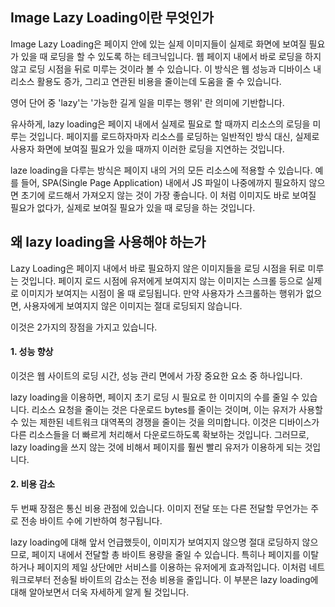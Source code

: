 ﻿
## Image Lazy Loading이란 무엇인가

Image Lazy Loading은 페이지 안에 있는 실제 이미지들이 실제로 화면에 보여질 필요가 있을 때 로딩을 할 수 있도록 하는 테크닉입니다. 웹 페이지 내에서 바로 로딩을 하지 않고 로딩 시점을 뒤로 미루는 것이라 볼 수 있습니다. 이 방식은 웹 성능과 디바이스 내 리소스 활용도 증가, 그리고 연관된 비용을 줄이는데 도움을 줄 수 있습니다.

영어 단어 중 'lazy'는 '가능한 길게 일을 미루는 행위' 란 의미에 기반합니다.

유사하게, lazy loading은 페이지 내에서 실제로 필요로 할 때까지 리소스의 로딩을 미루는 것입니다. 페이지를 로드하자마자 리소스를 로딩하는 일반적인 방식 대신, 실제로 사용자 화면에 보여질 필요가 있을 때까지 이러한 로딩을 지연하는 것입니다.

laze loading을 다루는 방식은 페이지 내의 거의 모든 리소스에 적용할 수 있습니다. 예를 들어, SPA(Single Page Application) 내에서 JS 파일이 나중에까지 필요하지 않으면 초기에 로드해서 가져오지 않는 것이 가장 좋습니다. 이 처럼 이미지도 바로 보여질 필요가 없다가, 실제로 보여질 필요가 있을 때 로딩을 하는 것입니다.

## 왜 lazy loading을 사용해야 하는가

Lazy Loading은 페이지 내에서 바로 필요하지 않은 이미지들을 로딩 시점을 뒤로 미루는 것입니다. 페이지 로드 시점에 유저에게 보여지지 않는 이미지는 스크롤 등으로 실제로 이미지가 보여지는 시점이 올 때 로딩됩니다. 만약 사용자가 스크롤하는 행위가 없으면, 사용자에게 보여지지 않은 이미지는 절대 로딩되지 않습니다.

이것은 2가지의 장점을 가지고 있습니다.

#### **1. 성능 향상**

이것은 웹 사이트의 로딩 시간, 성능 관리 면에서 가장 중요한 요소 중 하나입니다.

lazy loading을 이용하면, 페이지 초기 로딩 시 필요로 한 이미지의 수를 줄일 수 있습니다. 리소스 요청을 줄이는 것은 다운로드 bytes를 줄이는 것이며, 이는 유저가 사용할 수 있는 제한된 네트워크 대역폭의 경쟁을 줄이는 것을 의미합니다. 이것은 디바이스가 다른 리소스들을 더 빠르게 처리해서 다운로드하도록 확보하는 것입니다. 그러므로, lazy loading을 쓰지 않는 것에 비해서 페이지를 훨씬 빨리 유저가 이용하게 되는 것입니다.

#### **2. 비용 감소**

두 번째 장점은 통신 비용 관점에 있습니다. 이미지 전달 또는 다른 전달할 무언가는 주로 전송 바이트 수에 기반하여 청구됩니다.

lazy loading에 대해 앞서 언급했듯이, 이미지가 보여지지 않으명 절대 로딩하지 않으므로, 페이지 내에서 전달할 총 바이트 용량을 줄일 수 있습니다. 특히나 페이지를 이탈하거나 페이지의 제일 상단에만 서비스를 이용하는 유저에게 효과적입니다. 이처럼 네트워크로부터 전송될 바이트의 감소는 전송 비용을 줄입니다. 이 부분은 lazy loading에 대해 알아보면서 더욱 자세하게 알게 될 것입니다.
